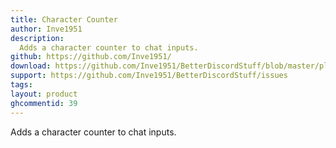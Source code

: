 ```yaml
---
title: Character Counter
author: Inve1951
description:
  Adds a character counter to chat inputs.
github: https://github.com/Inve1951/
download: https://github.com/Inve1951/BetterDiscordStuff/blob/master/plugins/CharacterCounter.plugin.js
support: https://github.com/Inve1951/BetterDiscordStuff/issues
tags:
layout: product
ghcommentid: 39
---
```

Adds a character counter to chat inputs.